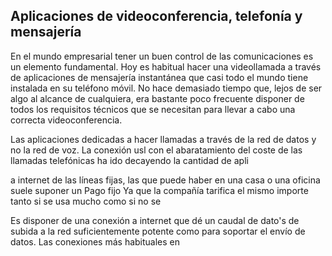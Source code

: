 ## Aplicaciones de videoconferencia, telefonía y mensajería 

En el mundo empresarial tener un buen control de las comunicaciones es un elemento fundamental. Hoy es habitual hacer una videollamada a través de aplicaciones de mensajería instantánea que casi todo el mundo tiene instalada en su teléfono móvil. No hace demasiado tiempo que, lejos de ser algo al alcance de cualquiera, era bastante poco frecuente disponer de todos los requisitos técnicos que se necesitan para llevar a cabo una correcta videoconferencia. 

Las aplicaciones dedicadas a hacer llamadas a través de la red de datos y no la red de voz. La conexión usl con el abaratamiento del coste de las llamadas telefónicas ha ido decayendo la cantidad de apli 

a internet de las líneas fijas, las que puede haber en una casa o una oficina suele suponer un Pago fijo Ya que la compañía tarifica el mismo importe tanto si se usa mucho como si no se  

 
Es disponer de una conexión a internet que dé un caudal de dato's de subida a la red suficientemente potente como para soportar el envío de datos. Las conexiones más habituales en 